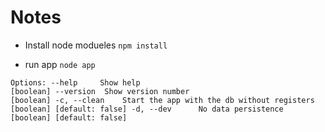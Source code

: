 # Notes

- Install node modueles ``npm install``

- run app ``node app``

``
Options:
    --help     Show help                                             [boolean]
    --version  Show version number                                   [boolean]
-c, --clean    Start the app with the db without registers           [boolean] [default: false]
-d, --dev      No data persistence                                   [boolean] [default: false]
 ``
